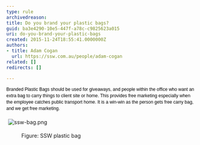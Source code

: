 ```yaml
---
type: rule
archivedreason: 
title: Do you brand your plastic bags?
guid: ba3e4290-10e5-447f-a78c-c9825623a015
uri: do-you-brand-your-plastic-bags
created: 2015-11-24T18:55:41.0000000Z
authors:
- title: Adam Cogan
  url: https://ssw.com.au/people/adam-cogan
related: []
redirects: []

---
```



<p><span style="color&#58;#000000;font-family&#58;verdana, sans-serif;font-size&#58;12px;line-height&#58;17px;">​Branded Plastic Bags should be used for giveaways, and people within the office who want an extra bag to carry things to client site or home. This provides free marketing especially when the employee catches public transport home. It is a win-win as the person gets free carry bag, and we get free marketing.</span></p><dl class="ssw15-rteElement-ImageArea">​​​​<img src="/PublishingImages/ssw-bag.png" alt="ssw-bag.png" style="margin&#58;5px;" /></dl><dd class="ssw15-rteElement-FigureNormal">Figure&#58; SSW plastic bag&#160;</dd><p><span style="color&#58;#000000;font-family&#58;verdana, sans-serif;font-size&#58;12px;line-height&#58;17px;"><br></span></p>
<br><excerpt class='endintro'></excerpt><br>



